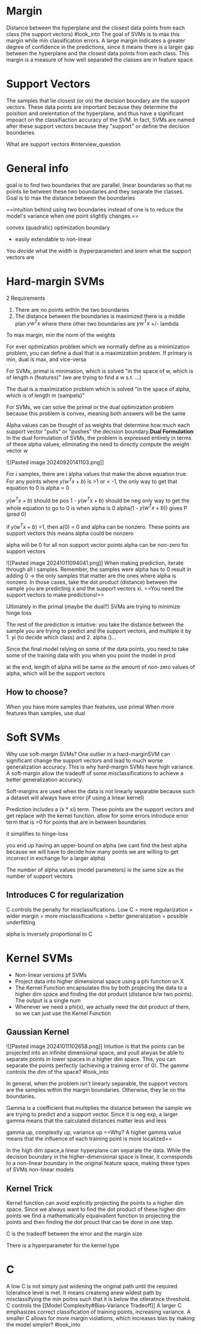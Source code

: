 
# Margin
Distance between the hyperplane and the closest data points from each class (the support vectors) #look_into The goal of SVMs is to max this margin while min classification errors. A large margin indicates a greater degree of confidence in the predictions, since it means there is a larger gap between the hyperplane and the closest data points from each class. This margin is a measure of how well separated the classes are in feature space.


# Support Vectors
The samples that lie closest (or on) the decision boundary are the support vectors. These data points are important because they determine the poisition and oreientation of the hyperplane, and thus have a significant impoact on the classifiaction accuracy of the SVM. In fact, SVMs are named after these support vectors because they "support" or define the decision boundaries.

What are support vectors #interview_question 

# General info
goal is to find two boundaries that are parallel, linear boundaries so that no points lie between these two boundaries and they separate the classes.
Goal is to max the distance between the boundaries

==intuition behind using two boundaries instead of one is to reduce the model's variance when one point slightly changes.==

convex (quadratic) optimization boundary
- easily extendable to non-linear 

You *decide* what the width is (hyperparameter) and *learn* what the support vectors are
# Hard-margin SVMs
2 Requirements
1. There are no points within the two boundaries
2. The distance between the boundaries is maximized
there is a middle plan $yw^T x$
where there other two boundaries are $yw^T x$ +/- lambda

To max margin, min the norm of the weights

For ever optimization problem which we normally define as a minimization problem, you can define a dual that is a maximization problem. If primary is min, dual is max, and vice-versa


For SVMs, primal is minimation, which is solved "in the space of w, which is of length n (features)" (we are trying to find a w s.t. ...)

The dual is a maximization problem which is solved "in the space of alpha, which is of length m (sampels)"

For SVMs, we can solve the primal or the dual optimization problem because this problem is convex, meaning both answers will be the same

Alpha values can be thought of as weights that determine how much each support vector "pulls" or "pushes" the decision boundary.**Dual Formulation**:  
In the dual formulation of SVMs, the problem is expressed entirely in terms of these alpha values, eliminating the need to directly compute the weight vector w


![[Pasted image 20240920141103.png]]

For i samples, there are i alpha values that make the above equation true. For any points where $y(w^T x + b)$  is >1 or < -1, the only way to get that equation to 0 is alpha = 0

$y(w^T x + b)$ should be pos
1 - $y(w^T x + b)$ should be neg
only way to get the whole equation to go to 0 is when alpha is 0
alpha(1 - $y(w^T x + b))$ gives P (pred 0)

if $y(w^T x + b)$ =1, then a(0) = 0 and alpha can be nonzero. These points are support vectors
this means alpha could be nonzero

alpha will be 0 for all non support vector points
alpha can be non-zero for support vectors

![[Pasted image 20241011094041.png]]
When making prediction, iterate through all i samples. Remember, the samples were alpha has to 0 result in adding 0 -> the only samples that matter are the ones where alpha is nonzero. 
In those cases, take the dot product (distance) between the sample you are predicting x and the support vectors xi. ==You need the support vectors to make predictions!==

Ultimately in the primal (maybe the dual?) SVMs are trying to minimize hinge loss

The rest of the prediction is intuitive: you take the distance between the sample you are trying to predict and the support vectors, and multiple it by 1. yi (to decide which class) and 2. alpha ()...

Since the final model relying on some of the data points, you need to take some of the training data with you when you point the model in prod

at the end, length of alpha will be same as the amount of non-zero values of alpha, which will be the support vectors
## How to choose?
When you have more samples than features, use primal
When more features than samples, use dual

# Soft SVMs
Why use soft-margin SVMs?
One outlier in a hard-marginSVM can significant change the support vectors and lead to much worse generalization accuracy. This is why hard-margin SVMs have high variance. A soft-margin allow the tradeoff of some misclassifications to achieve a better generalization accuracy.

Soft-margins are used when the data is not linearly separable because such a dataset will always have error (if using a linear kernel)

Prediction includes a (x * xi) term. These points are the support vectors and get replace with the kernel function. 
allow for some errors
introduce error term that is >0 for points that are in between boundaries

it simplifies to hinge-loss

you end up having an upper-bound on alpha (we cant find the best alpha because we will have to decide how many points we are willing to get incorrect in exchange for a larger alpha)

The number of alpha values (model parameters) is the same size as the number of support vectors

## Introduces C for regularization
C controls the penalty for misclassifications.
Low C = more regularization = wider margin = more misclassifications = better generalization = possible underfitting

alpha is inversely proportional to C

# Kernel SVMs
- Non-linear versions pf SVMs
- Project data into higher dimensional space using a phi function on X
- The Kernel Function encapsulates this by both projecing the data to a higher dim space and finding the dot product (distance b/w two points). The output is a single num
- Whenever we need a phi(x), we actually need the dot product of them, so we can just use the Kernel Function

## Gaussian Kernel
![[Pasted image 20241011102658.png]]
Intuition is that the points can be projected into an infinite dimensional space, and youll alwyas be able to separate points in lower spaces in a higher dim space. This, you can separate the points perfectly (achieving a training error of 0). The gamme controls the dim of the space? #look_into 

In general, when the problem isn't linearly separable, the support vectors are the samples within the margin boundaries. Otherwise, they lie on the boundaries.

Gamma is a coefficient that multiplies the distance between the sample we are trying to predict and a support vector. Since it is neg exp, a larger gamma means that the calculated distances matter less and less



gamma up, complexity up, variance up
==Why? A higher gamma value means that the influence of each training point is more localized==



In the high dim space,a linear hyperplane can separate the data. While the decision boundary in the higher-dimensional space is linear, it corresponds to a non-linear boundary in the original feature space, making these types of SVMs non-linear models
## Kernel Trick
Kernel function can avoid explicitly projecting the points to a higher dim space. Since we always want to find the dot product of these higher dim points we find a mathematically equaivallent function to projecting the points and then finding the dot prouct that can be done in one step.


C is the tradeoff between the error and the margin size

There is a hyperparameter for the kernel type



# C
A low C is not simply just widening the original path until the required toleralnce level is met. It means createing anew widest path by misclassifying the min poitns such that it is below the otleratnce threshold. C controls the [[Model Complexity#Bias-Variance Tradeoff]] 
A larger C emphasizes correct classification of training points, increasing variance. A smaller C allows for more margin violations, which increases bias by making the model simpler? #look_into 



